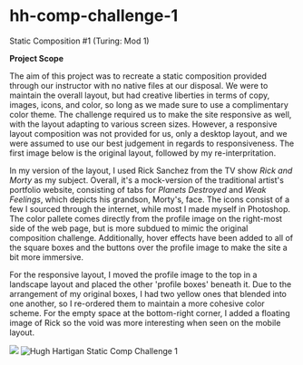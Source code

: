 # hh-comp-challenge-1
Static Composition #1 (Turing: Mod 1)

**Project Scope**

The aim of this project was to recreate a static composition provided through our instructor with no native files at our disposal. We were to maintain the overall layout, but had creative liberties in terms of copy, images, icons, and color, so long as we made sure to use a complimentary color theme. The challenge required us to make the site responsive as well, with the layout adapting to various screen sizes. However, a responsive layout composition was not provided for us, only a desktop layout, and we were assumed to use our best judgement in regards to responsiveness. The first image below is the original layout, followed by my re-interpritation.

In my version of the layout, I used Rick Sanchez from the TV show *Rick and Morty* as my subject. Overall, it's a mock-version of the traditional artist's portfolio website, consisting of tabs for *Planets Destroyed* and *Weak Feelings*, which depicts his grandson, Morty's, face. The icons consist of a few I sourced through the internet, while most I made myself in Photoshop. The color pallete comes directly from the profile image on the right-most side of the web page, but is more subdued to mimic the original composition challenge. Additionally, hover effects have been added to all of the square boxes and the buttons over the profile image to make the site a bit more immersive.

For the responsive layout, I moved the profile image to the top in a landscape layout and placed the other 'profile boxes' beneath it. Due to the arrangement of my original boxes, I had two yellow ones that blended into one another, so I re-ordered them to maintain a more cohesive color scheme. For the empty space at the bottom-right corner, I added a floating image of Rick so the void was more interesting when seen on the mobile layout.

![](https://imgur.com/tH0tdki)
![Hugh Hartigan Static Comp Challenge 1](https://imgur.com/D3QrpCF)
